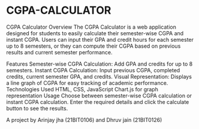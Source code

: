# CGPA-CALCULATOR
CGPA Calculator
Overview
The CGPA Calculator is a web application designed for students to easily calculate their semester-wise CGPA and instant CGPA. Users can input their GPA and credit hours for each semester up to 8 semesters, or they can compute their CGPA based on previous results and current semester performance.

Features
Semester-wise CGPA Calculation: 
  Add GPA and credits for up to 8 semesters.
Instant CGPA Calculation: 
  Input previous CGPA, completed credits, current semester GPA, and credits.
Visual Representation: 
  Displays a line graph of CGPA for easy tracking of academic performance.
Technologies Used
  HTML, CSS, JavaScript
  Chart.js for graph representation
Usage
  Choose between semester-wise CGPA calculation or instant CGPA calculation.
  Enter the required details and click the calculate button to see the results.

A project by Arinjay jha (21BIT0106) and Dhruv jain (21BIT0126)
